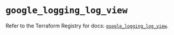 # `google_logging_log_view`

Refer to the Terraform Registry for docs: [`google_logging_log_view`](https://registry.terraform.io/providers/hashicorp/google/6.31.0/docs/resources/logging_log_view).
